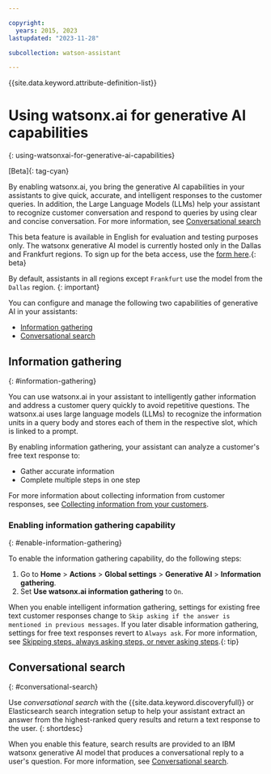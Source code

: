 ```yaml
---

copyright:
  years: 2015, 2023
lastupdated: "2023-11-28"

subcollection: watson-assistant

---
```


{{site.data.keyword.attribute-definition-list}}

# Using watsonx.ai for generative AI capabilities
{: using-watsonxai-for-generative-ai-capabilities}

[Beta]{: tag-cyan}

By enabling watsonx.ai, you bring the generative AI capabilities in your assistants to give quick, accurate, and intelligent responses to the customer queries. In addition, the Large Language Models (LLMs) help your assistant to recognize customer conversation and respond to queries by using clear and concise conversation. For more information, see [Conversational search](/docs/watson-assistant?topic=watson-assistant-conversational-search)

This beta feature is available in English for evaluation and testing purposes only. The watsonx generative AI model is currently hosted only in the Dallas and Frankfurt regions. To sign up for the beta access, use the [form here](https://form.asana.com/?k=xflsi8sU1akW_LI3ZXdStA&d=8612789739828).{: beta}

By default, assistants in all regions except `Frankfurt` use the model from the `Dallas` region. {: important}

You can configure and manage the following two capabilities of generative AI in your assistants:

- [Information gathering](#information-gathering)
- [Conversational search](#conversational-search)

## Information gathering
{: #information-gathering}

You can use watsonx.ai in your assistant to intelligently gather information and address a customer query quickly to avoid repetitive questions. The watsonx.ai uses large language models (LLMs) to recognize the information units in a query body and stores each of them in the respective slot, which is linked to a prompt. 

By enabling information gathering, your assistant can analyze a customer's free text response to:
- Gather accurate information
- Complete multiple steps in one step

For more information about collecting information from customer responses, see [Collecting information from your customers](/docs/watson-assistant?topic=watson-assistant-collect-info).

### Enabling information gathering capability
{: #enable-information-gathering}

To enable the information gathering capability, do the following steps:

1. Go to **Home** > **Actions** > **Global settings** > **Generative AI** > **Information gathering**.
1. Set **Use watsonx.ai information gathering** to `On`.

When you enable intelligent information gathering, settings for existing free text customer responses change to `Skip asking if the answer is mentioned in previous messages`. If you later disable information gathering, settings for free text responses revert to `Always ask`. For more information, see [Skipping steps, always asking steps, or never asking steps](/docs/watson-assistant?topic=watson-assistant-collect-info#collect-info-skip-step).{: tip}



## Conversational search
{: #conversational-search}

Use *conversational search* with the {{site.data.keyword.discoveryfull}} or Elasticsearch search integration setup to help your assistant extract an answer from the highest-ranked query results and return a text response to the user.
{: shortdesc}

When you enable this feature, search results are provided to an IBM watsonx generative AI model that produces a conversational reply to a user's question. For more information, see [Conversational search](/docs/watson-assistant?topic=watson-assistant-conversational-search).